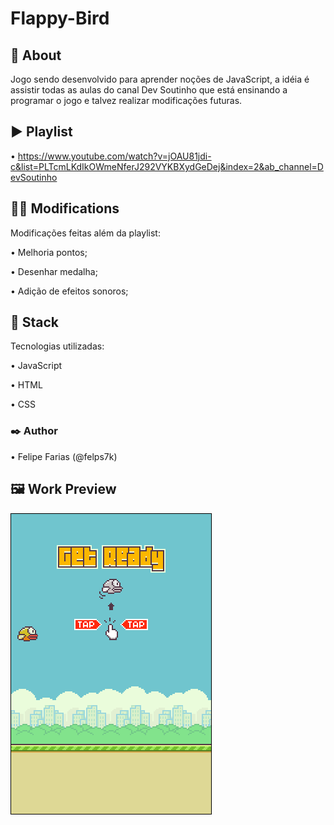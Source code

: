 # Flappy-Bird

## 📖 About

Jogo sendo desenvolvido para aprender noções de JavaScript, a idéia é assistir todas as aulas do canal Dev Soutinho que está ensinando a programar o jogo e talvez realizar modificações futuras.

## ▶️ Playlist

• https://www.youtube.com/watch?v=jOAU81jdi-c&list=PLTcmLKdIkOWmeNferJ292VYKBXydGeDej&index=2&ab_channel=DevSoutinho

## 👨‍🔧 Modifications

Modificações feitas além da playlist:

• Melhoria pontos;

• Desenhar medalha;

• Adição de efeitos sonoros;

## 🔧 Stack
Tecnologias utilizadas:

• JavaScript

• HTML

• CSS

### ✒️ Author

• Felipe Farias (@felps7k)

## 🖼 Work Preview

![Final Preview](https://github.com/felps7k/flappy-bird/blob/main/preview.png)
